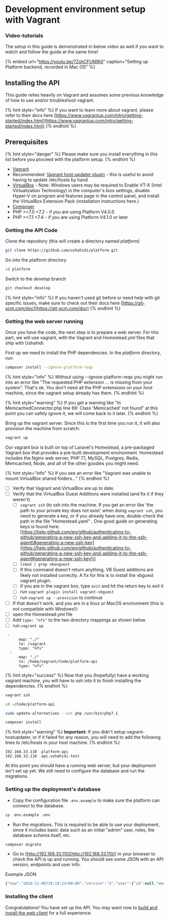 # Development environment setup with Vagrant

### Video-tutorials

The setup in this guide is demonstrated in below video as well if you want to watch and follow the guide at the same time!

{% embed url="https://youtu.be/7ZshCFUM9j0" caption="Setting up Platform backend, recorded in Mac OS" %}

## Installing the API

This guide relies heavily on Vagrant and assumes some previous knowledge of how to use and/or troubleshoot vagrant.

{% hint style="info" %}
If you want to learn more about vagrant, please refer to their docs here [https://www.vagrantup.com/intro/getting-started/index.html](https://www.vagrantup.com/intro/getting-started/index.html)
{% endhint %}

## Prerequisites

{% hint style="danger" %}
Please make sure you install everything in this list before you proceed with the platform setup.
{% endhint %}

* [Vagrant](https://www.vagrantup.com/downloads.html)
* Recommended: [Vagrant host-updater plugin](https://github.com/cogitatio/vagrant-hostsupdater) - this is useful to avoid having to update /etc/hosts by hand
* [VirtualBox](https://www.virtualbox.org/wiki/Downloads) - Note: Windows users may be required to Enable VT-X \(Intel Virtualization Technology\) in the computer's bios settings, disable Hyper-V on program and features page in the control panel, and install the VirtualBox Extension Pack \(installation instructions here.\)
* [Composer](https://getcomposer.org/doc/00-intro.md#system-requirements)
* PHP &gt;=7.0 &lt;7.2 - if you are using Platform V4.0.0
* PHP &gt;=7.1 &lt;7.4 - if you are using Platform V4.1.0 or later

### Getting the API Code

Clone the repository \(this will create a directory named _platform\)_

```bash
git clone https://github.com/ushahidi/platform.git
```

Go into the platform directory

```bash
cd platform
```

Switch to the _develop_ branch

```bash
git checkout develop
```

{% hint style="info" %}
If you haven't used git before or need help with git specific issues, make sure to check out their docs here [https://git-scm.com/doc](https://git-scm.com/doc)
{% endhint %}

### Getting the web server running

Once you have the code, the next step is to prepare a web server. For this part, we will use vagrant, with the Vagrant and Homestead.yml files that ship with Ushahidi.

First up we need to install the PHP dependencies. In the _platform_ directory, run:

```bash
composer install --ignore-platform-reqs
```

{% hint style="info" %}
Without using --ignore-platform-reqs you might run into an error like "The requested PHP extension ... is missing from your system". That's ok. You don't need all the PHP extensions on your _host_ machine, since the vagrant setup already has them.
{% endhint %}

{% hint style="warning" %}
If you get a warning like "In MemcachedConnector.php line 69: Class 'Memcached' not found" at this point you can safely ignore it, we will come back to it later.
{% endhint %}

Bring up the vagrant server. Since this is the first time you run it, it will also provision the machine from scratch:

```bash
vagrant up
```

Our vagrant box is built on top of Laravel's Homestead, a pre-packaged Vagrant box that provides a pre-built development environment. Homestead includes the Nginx web server, PHP 7.1, MySQL, Postgres, Redis, Memcached, Node, and all of the other goodies you might need.

{% hint style="info" %}
If you see an error like "Vagrant was unable to mount VirtualBox shared folders..."
{% endhint %}

* [ ] Verify that Vagrant and VirtualBox are up to date.
* [ ] Verify that the VirtualBox Guest Additions were installed \(and fix it if they weren't\)
  * [ ] `vagrant ssh` \(to ssh into the machine. If you get an error like 'the path to your private key does not exist' when doing `vagrant ssh`, you need to generate a key, or if you already have one, double-check the path in the file "Homestead.yaml" . One good guide on generating keys is found here: [https://help.github.com/en/github/authenticating-to-github/generating-a-new-ssh-key-and-adding-it-to-the-ssh-agent\#generating-a-new-ssh-key](https://help.github.com/en/github/authenticating-to-github/generating-a-new-ssh-key-and-adding-it-to-the-ssh-agent#generating-a-new-ssh-key)\)
  * [ ] `lsmod | grep vboxguest`
  * [ ] If this command doesn't return anything, VB Guest additions are likely not installed correctly. A fix for this is to install the vbguest vagrant plugin.
  * [ ] if you are in the vagrant box, type `exit` and hit the return key to exit it
  * [ ] run `vagrant plugin install vagrant-vbguest`
  * [ ] run `vagrant up --provision` to continue
* [ ] If that doesn't work, and you are in a linux or MacOS environment \(this is not compatible with Windows!\):
* [ ] open the Homestead.yml file
* [ ] Add `type: "nfs"` to the two directory mappings as shown below
* [ ] run `vagrant up`

```text
 -
      map: "./"
      to: /vagrant
      type: "nfs"
  -
      map: "./"
      to: /home/vagrant/Code/platform-api
      type: "nfs"
```

{% hint style="success" %}
Now that you \(hopefully\) have a working vagrant machine, you will have to ssh into it to finish installing the dependencies.
{% endhint %}

```bash
vagrant ssh
```

```bash
cd ~/Code/platform-api
```

```bash
sudo update-alternatives --set php /usr/bin/php7.1
```

```bash
composer install
```

{% hint style="warning" %}
**Important:** If you didn't setup vagrant-hostupdater, or if it failed for any reason, you will need to add the following lines to /etc/hosts in your host machine.
{% endhint %}

```text
192.168.33.110  platform-api
192.168.33.110  api.ushahidi.test
```

At this point you should have a running web server, but your deployment isn't set up yet. We still need to configure the database and run the migrations.

### **Setting up the deployment's database**

* Copy the configuration file `.env.example` to make sure the platform can connect to the database. 

```bash
cp .env.example .env
```

* Run the migrations. This is required to be able to use your deployment, since it includes basic data such as an initial "admin" user, roles, the database schema itself, etc.

```bash
composer migrate
```

* Go to [http://192.168.33.110](http://192.168.33.110/) in your browser to check the API is up and running. You should see some JSON with an API version, endpoints and user info.

Example JSON

```javascript
{"now":"2018-11-06T19:18:23+00:00","version":"3","user":{"id":null,"email":null,"realname":null}}
```

### Installing the client

Congratulations! You have set up the API. You may want now to [build and install the web client](setting-up-the-platform-client.md) for a full experience.

